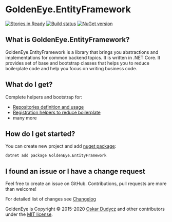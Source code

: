 ﻿# GoldenEye.EntityFramework
[![Stories in Ready](https://badge.waffle.io/oskardudycz/GoldenEye.png?label=ready&title=Ready)](https://waffle.io/oskardudycz/GoldenEye)
[![Build status](https://ci.appveyor.com/api/projects/status/1mtm4h33cvur6kob?svg=true)](https://ci.appveyor.com/project/oskardudycz/goldeneye-core)
[![NuGet version](https://badge.fury.io/nu/GoldenEye.EntityFramework.svg)](https://badge.fury.io/nu/GoldenEye.EntityFramework)

What is GoldenEye.EntityFramework?
--------------------------------
GoldenEye.EntityFramework is a library that brings you abstractions and implementations for common backend topics. It is written in .NET Core. It provides set of base and bootstrap classes that helps you to reduce boilerplate code and help you focus on writing business code.

What do I get?
--------------------------------
Complete helpers and bootstrap for:
- [Repositories definition and usage](Repositories)
- [Registration helpers to reduce boilerplate](Registration/Registration.cs)
- many more

How do I get started?
--------------------------------
You can create new project and add [nuget package](https://www.nuget.org/packages/GoldenEye.EntityFramework):

`dotnet add package GoldenEye.EntityFramework`

I found an issue or I have a change request
--------------------------------
Feel free to create an issue on GitHub. Contributions, pull requests are more than welcome!

For detailed list of changes see [Changelog](Changelog.md)  

GoldenEye is Copyright &copy; 2015-2020 [Oskar Dudycz](http://oskar-dudycz.pl) and other contributors under the [MIT license](LICENSE.txt).
